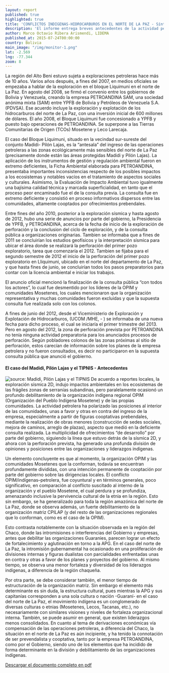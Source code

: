 ```yaml
---
layout: report
published: true
highlighted: true
title: 'CONFLICTOS INDIGENAS-HIDROCARBUROS EN EL NORTE DE LA PAZ - Síntesis'
description: 'El informe entrega breves antecedentes de la actividad petrolera en la zona y analiza el caso del Madidi, Pilón Lajas y el TIPNIS; proporcionando antecedentes del conflicto que estas actividades generaron con la organización indígena regional OPIM (Organización del Pueblo Indígena Mosetene) y la CPILAP (Confederación de Pueblos Indígenas de La Paz), que agrupa a los pueblos indígenas Mosetene, Chimane, Leco, Tacana, entre otros.'
author: Marco Octavio Ribera Arismendi, LIDEMA
published_at: 2015-07-24T00:00:00
country: Bolivia
main_image: "/img/monitor-1.png"
lat: -2.569
lng: -77.344
zoom: 8
---
```

La región del Alto Beni estuvo sujeta a exploraciones petroleras hace más de 10 años. 
Varios años después, a fines del 2007, en medios oficiales se empezaba a hablar de la 
exploración en el bloque Liquimuni en el norte de La Paz. En agosto del 2008, se firmó 
el convenio entre los gobiernos de Bolivia y Venezuela, creando la empresa 
PETROANDINA SAM, una sociedad anónima mixta (SAM) entre YPFB de Bolivia y 
Petróleos de Venezuela S.A. (PDVSA). Ese acuerdo incluye la exploración y explotación 
de los hidrocarburos del norte de La Paz, con una inversión inicial de 600 millones de 
dólares. El año 2008, el Bloque Liquimuni fue concesionado a YPFB y puesto bajo 
operaciones de PETROANDINA. Se superpone a las Tierras Comunitarias de Origen (TCOs) Mosetene y Leco Larecaja. 

El caso del Bloque Liquimuni, situado en la vecindad sur-sureste del conjunto Madidi-
Pilón Lajas, es la “antesala” del ingreso de las operaciones petroleras a las zonas 
ecológicamente más sensibles del norte de La Paz (precisamente donde están las áreas 
protegidas Madidi y Pilón Lajas). La aplicación de los instrumentos de gestión y regulación ambiental 
fueron en extremo deficientes, la Ficha Ambiental elaborada para PETROANDINA, 
presentaba importantes inconsistencias respecto de los posibles impactos a los 
ecosistemas y notables vacíos en el tratamiento de aspectos sociales y culturales. 
Asimismo, la Evaluación de Impacto Ambiental tuvo igualmente una bajísima calidad 
técnica y marcada superficialidad, en tanto que el proceso peor encaminado fue el de 
la consulta previa. La consulta fue en extremo deficiente y consistió en proceso 
informativos dispersos entre las comunidades, altamente cooptados por ofrecimientos 
prebendales.

Entre fines del año 2010, posterior a la exploración sísmica y hasta agosto de 2012, hubo una serie de anuncios por parte del gobierno, la Presidencia de YPFB, y PETROANDINA, acerca de la fecha de inicio de la exploración de perforación y la conclusion del ciclo de exploración, y de la consulta pública a organizaciones originarias. Tambien se informaba que a fines de 2011 se concluirían los estudios geofísicos y la interpretación sísmica para ubicar el área donde se realizará la perforación del primer pozo exploratorio, tarea que comenzaría el 2012.  Tambien se fijaba para el segundo semestre de 2012 el inicio de la perforación del primer pozo exploratorio en Lliquimuni, ubicado en el norte del departamento de La Paz, y que hasta fines de 
junio, se concluirían todos los pasos preparatorios para contar con la licencia 
ambiental e iniciar los trabajos.

El anuncio oficial mencionó la finalización de la consulta pública “con todos 
los actores”, lo cual fue desmentido por los líderes de la OPIM y comunidades 
Mosetenes, los cuales mencionaron que la organización representativa y muchas 
comunidades fueron excluidas y que la supuesta consulta fue realizada solo con los 
colonos.

A fines de junio del 2012, desde el Viceministerio de Exploración 
y Explotación de Hidrocarburos, (UCOM /MHE, - ) se informaba 
de una nueva fecha para dicho proceso, el cual se iniciaría el primer trimestre del 
2013. Pero en agosto del 2012, la zona de perforación prevista por PETROANDINA no tenía ninguna actividad preparatoria para los 
anunciados procesos de perforación. Según pobladores colonos de las zonas próximas 
al sitio de perforación, estos carecían de información sobre los planes de la empresa 
petrolera y no fueron consultados, es decir no participaron en la supuesta consulta 
pública que anunció el gobierno. 

<div class="page-header">
	<h4>
		El caso del Madidi, Pilón Lajas y el TIPNIS - Antecedentes
	</h4>
</div>
<div class="pull-right img-content">
<img src="http://i.imgur.com/rV17V4F.png" title="source: Madidi, Pilón Lajas y el TIPNIS"/>
De acuerdo a reportes locales, la exploración sísmica 2D, indujo impactos ambientales 
en los ecosistemas de las frágiles zonas de serranías subandinas, pero paralelamente 
ocasionó un profundo debilitamiento de la organización indígena regional OPIM 
(Organización del Pueblo Indígena Mosetene) y de las propias comunidades. La 
actividad petrolera ha polarizado las posiciones al interior de las comunidades, unas a 
favor y otras en contra del ingreso de la empresa, especialmente a partir de figuras 
cooptativas prebendales, mediante la realización de obras menores (construcción de 
sedes sociales, mejora de caminos, arreglo de plazas), aspecto que medió en la 
deficiente consulta realizada. La multiplicidad de ofrecimientos “de desarrollo” por parte del gobierno, siguiendo la 
línea que estuvo detrás de la sísmica 2D, y ahora con la perforación prevista, ha generado una profunda división de opiniones y posiciones entre las organizaciones y 
liderazgos indígenas. 

Un elemento concluyente es que al momento, la organización OPIM y las comunidades 
Mosetenes que la conforman, todavía se encuentran profundamente divididas, con una 
intención permanente de cooptación por parte del gobierno sobre las dirigencias 
locales. El conflicto OPIM/indígenas–petrolera, fue coyuntural y en términos 
generales, poco significativo, en comparación al conflicto suscitado al interno de la 
organización y el pueblo Mosetene, el cual perdura y se profundiza, amenazando 
inclusive la pervivencia cultural de la etnia en la región. Esto sin embargo, se ha 
generalizado para toda la región amazónica del norte de La Paz, donde se observa 
además, un fuerte debilitamiento de la organización matriz CPILAP (y del resto de las 
organizaciones regionales que lo conforman, como es el caso de la OPIM). 

 
Esto contrasta notablemente con la situación observada en la región del Chaco, donde 
las intromisiones o interferencias del Gobierno y empresas, antes que debilitar las 
organizaciones Guaranies, parecen lograr un efecto de fortalecimiento y aglutinación 
en torno a la APG. En el caso del norte de La Paz, la intromisión gubernamental ha 
ocasionado en una proliferación de divisiones internas y figuras dualistas con 
parcialidades enfrentadas unas en contra y otras a favor de los planes y proyectos del 
gobierno. Al mismo tiempo, se observa una menor fortaleza y diversidad de los 
liderazgos indígenas, a diferencia de la región chaqueña. 

Por otra parte, se debe considerar también, el menor tiempo de estructuración de la organización matriz. Sin 
embargo el elemento más determinante es sin duda, la estructura cultural, pues 
mientras la APG y sus capitanías corresponden a una sola cultura o nación -Guaraní- en 
el caso del norte de La Paz, el movimiento indígena es un conglomerado de diversas 
culturas o etnias (Mosetenes, Lecos, Tacanas, etc.), no necesariamente con similares 
visiones y niveles de fortaleza organizacional interna. También, se puede asumir en 
general, que existen liderazgos menos consolidados. En cuanto al tema de derivaciones 
económicas vía compensación de las operaciones petroleras, a diferencia del Chaco, la 
situación en el norte de La Paz es aún incipiente, y ha tenido la connotación de ser 
prevendalista y cooptativa, tanto por la empresa PETROANDINA, como por el Gobierno, 
siendo uno de los elementos que ha incidido de forma determinante en la división y 
debilitamiento de las organizaciones indígenas. 

[Descargar el documento completo en pdf](http://lidema.org.bo/documentosPIMA/INF%20COCOON%20NORTE%20DE%20LA%20PAZ%20%202012.pdf)
